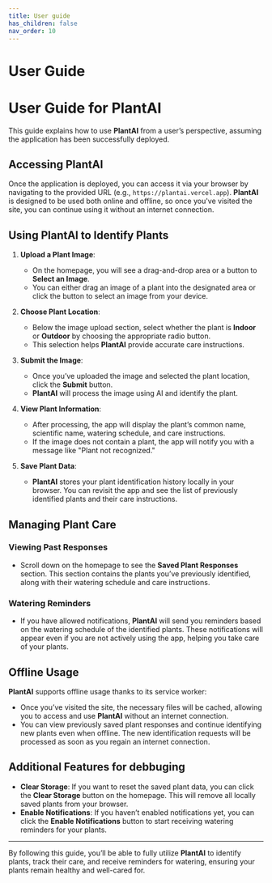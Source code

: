 ```yaml
---
title: User guide
has_children: false
nav_order: 10
---
```


# User Guide
# User Guide for PlantAI

This guide explains how to use **PlantAI** from a user’s perspective, assuming the application has been successfully deployed.

## Accessing PlantAI

Once the application is deployed, you can access it via your browser by navigating to the provided URL (e.g., `https://plantai.vercel.app`). **PlantAI** is designed to be used both online and offline, so once you've visited the site, you can continue using it without an internet connection.

## Using PlantAI to Identify Plants

1. **Upload a Plant Image**:
   - On the homepage, you will see a drag-and-drop area or a button to **Select an Image**. 
   - You can either drag an image of a plant into the designated area or click the button to select an image from your device.

2. **Choose Plant Location**:
   - Below the image upload section, select whether the plant is **Indoor** or **Outdoor** by choosing the appropriate radio button.
   - This selection helps **PlantAI** provide accurate care instructions.

3. **Submit the Image**:
   - Once you’ve uploaded the image and selected the plant location, click the **Submit** button.
   - **PlantAI** will process the image using AI and identify the plant.
   
4. **View Plant Information**:
   - After processing, the app will display the plant’s common name, scientific name, watering schedule, and care instructions.
   - If the image does not contain a plant, the app will notify you with a message like "Plant not recognized."

5. **Save Plant Data**:
   - **PlantAI** stores your plant identification history locally in your browser. You can revisit the app and see the list of previously identified plants and their care instructions.

## Managing Plant Care

### Viewing Past Responses
- Scroll down on the homepage to see the **Saved Plant Responses** section. This section contains the plants you’ve previously identified, along with their watering schedule and care instructions.

### Watering Reminders
- If you have allowed notifications, **PlantAI** will send you reminders based on the watering schedule of the identified plants. These notifications will appear even if you are not actively using the app, helping you take care of your plants.

## Offline Usage

**PlantAI** supports offline usage thanks to its service worker:
- Once you’ve visited the site, the necessary files will be cached, allowing you to access and use **PlantAI** without an internet connection.
- You can view previously saved plant responses and continue identifying new plants even when offline. The new identification requests will be processed as soon as you regain an internet connection.

## Additional Features for debbuging

- **Clear Storage**: If you want to reset the saved plant data, you can click the **Clear Storage** button on the homepage. This will remove all locally saved plants from your browser.
- **Enable Notifications**: If you haven’t enabled notifications yet, you can click the **Enable Notifications** button to start receiving watering reminders for your plants.

---

By following this guide, you’ll be able to fully utilize **PlantAI** to identify plants, track their care, and receive reminders for watering, ensuring your plants remain healthy and well-cared for.
